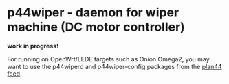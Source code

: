 # p44wiper - daemon for wiper machine (DC motor controller)

**work in progress!**

For running on OpenWrt/LEDE targets such as Onion Omega2, you may want to use the p44wiperd and p44wiper-config packages from the [plan44 feed](https://github.com/plan44/plan44-openwrt-feed.git).
